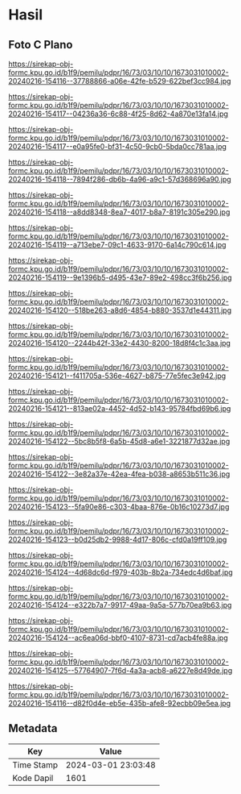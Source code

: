 # Hasil

## Foto C Plano

https://sirekap-obj-formc.kpu.go.id/b1f9/pemilu/pdpr/16/73/03/10/10/1673031010002-20240216-154116--37788866-a06e-42fe-b529-622bef3cc984.jpg

https://sirekap-obj-formc.kpu.go.id/b1f9/pemilu/pdpr/16/73/03/10/10/1673031010002-20240216-154117--04236a36-6c88-4f25-8d62-4a870e13fa14.jpg

https://sirekap-obj-formc.kpu.go.id/b1f9/pemilu/pdpr/16/73/03/10/10/1673031010002-20240216-154117--e0a95fe0-bf31-4c50-9cb0-5bda0cc781aa.jpg

https://sirekap-obj-formc.kpu.go.id/b1f9/pemilu/pdpr/16/73/03/10/10/1673031010002-20240216-154118--7894f286-db6b-4a96-a9c1-57d368696a90.jpg

https://sirekap-obj-formc.kpu.go.id/b1f9/pemilu/pdpr/16/73/03/10/10/1673031010002-20240216-154118--a8dd8348-8ea7-4017-b8a7-8191c305e290.jpg

https://sirekap-obj-formc.kpu.go.id/b1f9/pemilu/pdpr/16/73/03/10/10/1673031010002-20240216-154119--a713ebe7-09c1-4633-9170-6a14c790c614.jpg

https://sirekap-obj-formc.kpu.go.id/b1f9/pemilu/pdpr/16/73/03/10/10/1673031010002-20240216-154119--9e1396b5-d495-43e7-89e2-498cc3f6b256.jpg

https://sirekap-obj-formc.kpu.go.id/b1f9/pemilu/pdpr/16/73/03/10/10/1673031010002-20240216-154120--518be263-a8d6-4854-b880-3537d1e44311.jpg

https://sirekap-obj-formc.kpu.go.id/b1f9/pemilu/pdpr/16/73/03/10/10/1673031010002-20240216-154120--2244b42f-33e2-4430-8200-18d8f4c1c3aa.jpg

https://sirekap-obj-formc.kpu.go.id/b1f9/pemilu/pdpr/16/73/03/10/10/1673031010002-20240216-154121--f411705a-536e-4627-b875-77e5fec3e942.jpg

https://sirekap-obj-formc.kpu.go.id/b1f9/pemilu/pdpr/16/73/03/10/10/1673031010002-20240216-154121--813ae02a-4452-4d52-b143-95784fbd69b6.jpg

https://sirekap-obj-formc.kpu.go.id/b1f9/pemilu/pdpr/16/73/03/10/10/1673031010002-20240216-154122--5bc8b5f8-6a5b-45d8-a6e1-3221877d32ae.jpg

https://sirekap-obj-formc.kpu.go.id/b1f9/pemilu/pdpr/16/73/03/10/10/1673031010002-20240216-154122--3e82a37e-42ea-4fea-b038-a8653b511c36.jpg

https://sirekap-obj-formc.kpu.go.id/b1f9/pemilu/pdpr/16/73/03/10/10/1673031010002-20240216-154123--5fa90e86-c303-4baa-876e-0b16c10273d7.jpg

https://sirekap-obj-formc.kpu.go.id/b1f9/pemilu/pdpr/16/73/03/10/10/1673031010002-20240216-154123--b0d25db2-9988-4d17-806c-cfd0a19ff109.jpg

https://sirekap-obj-formc.kpu.go.id/b1f9/pemilu/pdpr/16/73/03/10/10/1673031010002-20240216-154124--4d68dc6d-f979-403b-8b2a-734edc4d6baf.jpg

https://sirekap-obj-formc.kpu.go.id/b1f9/pemilu/pdpr/16/73/03/10/10/1673031010002-20240216-154124--e322b7a7-9917-49aa-9a5a-577b70ea9b63.jpg

https://sirekap-obj-formc.kpu.go.id/b1f9/pemilu/pdpr/16/73/03/10/10/1673031010002-20240216-154124--ac6ea06d-bbf0-4107-8731-cd7acb4fe88a.jpg

https://sirekap-obj-formc.kpu.go.id/b1f9/pemilu/pdpr/16/73/03/10/10/1673031010002-20240216-154125--57764907-7f6d-4a3a-acb8-a6227e8d49de.jpg

https://sirekap-obj-formc.kpu.go.id/b1f9/pemilu/pdpr/16/73/03/10/10/1673031010002-20240216-154116--d82f0d4e-eb5e-435b-afe8-92ecbb09e5ea.jpg


## Metadata

| Key        | Value               |
| ---------- | ------------------- |
| Time Stamp | 2024-03-01 23:03:48 |
| Kode Dapil | 1601                |



